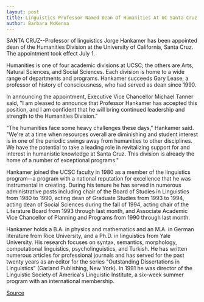 ```yaml
---
layout: post
title: Linguistics Professor Named Dean Of Humanities At UC Santa Cruz
author: Barbara McKenna
---
```


SANTA CRUZ--Professor of linguistics Jorge Hankamer has been  appointed dean of the Humanities Division at the University of  California, Santa Cruz. The appointment took effect July 1.

Humanities is one of four academic divisions at UCSC; the  others are Arts, Natural Sciences, and Social Sciences. Each division  is home to a wide range of departments and programs. Hankamer  succeeds Gary Lease, a professor of history of consciousness, who  had served as dean since 1990.

In announcing the appointment, Executive Vice Chancellor  Michael Tanner said, "I am pleased to announce that Professor  Hankamer has accepted this position, and I am confident that he will  bring continued leadership and strength to the Humanities Division."

"The humanities face some heavy challenges these days,"  Hankamer said. "We're at a time when resources overall are  diminishing and student interest is in one of the periodic swings  away from humanities to other disciplines. We have the potential to  take a leading role in revitalizing support for and interest in  humanistic knowledge at Santa Cruz. This division is already the  home of a number of exceptional programs."

Hankamer joined the UCSC faculty in 1980 as a member of the  linguistics program--a program with a national reputation for  excellence that he was instrumental in creating. During his tenure he  has served in numerous administrative posts including chair of the  Board of Studies in Linguistics from 1980 to 1990, acting dean of  Graduate Studies from 1993 to 1994, acting dean of Social Sciences  during the fall of 1994, acting chair of the Literature Board from  1993 through last month, and Associate Academic Vice Chancellor of  Planning and Programs from 1990 through last month.

Hankamer holds a B.A. in physics and mathematics and an M.A.  in German literature from Rice University, and a Ph.D. in linguistics  from Yale University. His research focuses on syntax, semantics,  morphology, computational linguistics, psycholinguistics, and  Turkish. He has written numerous articles for professional journals  and has served for the past twenty years as an editor for the series  "Outstanding Dissertations in Linguistics" (Garland Publishing, New  York). In 1991 he was director of the Linguistic Society of America's  Linguistic Institute, a six-week summer program with an  international membership.

[Source](http://www1.ucsc.edu/news_events/press_releases/archive/95-96/07-95/070595-Hankamer_named_dean.html "Permalink to 070595-Hankamer_named_dean")
